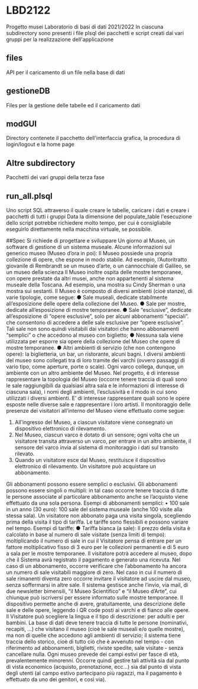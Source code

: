 # LBD2122
Progetto musei Laboratorio di basi di dati 2021/2022
In ciascuna subdirectory sono presenti i file plsql dei pacchetti e script creati dai vari gruppi
per la realizzazione dell'applicazione
## files
API per il caricamento di un file nella base di dati
## gestioneDB
Files per la gestione delle tabelle ed il caricamento dati
## modGUI
Directory contenete il pacchetto dell'interfaccia grafica, la procedura di login/logout e la home page
## Altre subdirectory
Pacchetti dei vari gruppi della terza fase
## run_all.plsql
Uno script SQL attraverso il quale creare le tabelle, caricare i dati e creare i pacchetti di tutti i gruppi
Data la dimensione del populate_table l'esecuzione dello script potrebbe richiedere molto tempo, per cui è 
consigliabile eseguirlo direttamente nella macchina virtuale, se possibile.

##Spec
Si richiede di progettare e sviluppare Un giorno al Museo, un software di gestione di un sistema
museale.
Alcune informazioni sul generico museo (Museo d’ora in poi):
Il Museo possiede una propria collezione di opere, che espone in modo stabile. Ad esempio,
l’Autoritratto giovanile di Rembrandt se un museo d’arte, o un cannocchiale di Galileo, se un museo
della scienza
Il Museo inoltre ospita delle mostre temporanee, con opere prestate da altri musei, anche non
appartenenti al sistema museale della Toscana. Ad esempio, una mostra su Cindy Sherman o una
mostra sui sestanti.
Il Museo è composto di diversi ambienti (cioè stanze), di varie tipologie, come segue:
● Sale museali, dedicate stabilmente all’esposizione delle opere della collezione del Museo.
● Sale per mostre, dedicate all’esposizione di mostre temporanee.
● Sale “esclusive”, dedicate all’esposizione di “opere esclusive”, solo per alcuni abbonamenti
“speciali”. che consentono di accedere a delle sale esclusive per “opere esclusive”. Tali sale
non sono quindi visitabili dai visitatori che hanno abbonamenti “semplici” o che accedono al
museo con biglietto;
● Nessuna sala viene utilizzata per esporre sia opere della collezione del Museo che opere di
mostre temporanee.
● Altri ambienti di servizio (che non contengono opere): la biglietteria, un bar, un ristorante,
alcuni bagni.
I diversi ambienti del museo sono collegati tra di loro tramite dei varchi (ovvero passaggi di vario
tipo, come aperture, porte o scale). Ogni varco collega, dunque, un ambiente con un altro ambiente
del Museo.
Nel progetto, è di interesse rappresentare la topologia del Museo (occorre tenere traccia di quali sono
le sale raggiungibili da qualsiasi altra sala e le informazioni di interesse di ciascuna sala), i nomi degli
ambienti, l’esclusività e il modo in cui sono utilizzati i diversi ambienti.
E’ di interesse rappresentare quali sono le opere esposte nelle diverse sale e rappresentare i loro artisti.
Il monitoraggio delle presenze dei visitatori all’interno del Museo viene effettuato come segue:
1. All’ingresso del Museo, a ciascun visitatore viene consegnato un dispositivo elettronico di
rilevamento.
2. Nel Museo, ciascun varco è dotato di un sensore; ogni volta che un visitatore transita
attraverso un varco, per entrare in un altro ambiente, il sensore del varco invia al sistema di
monitoraggio i dati sul transito rilevato.
3. Quando un visitatore esce dal Museo, restituisce il dispositivo elettronico di rilevamento.
Un visitatore può acquistare un abbonamento.

Gli abbonamenti possono essere semplici o esclusivi.
Gli abbonamenti possono essere singoli o multipli: in tal caso occorre tenere traccia di tutte le persone
associate al particolare abbonamento anche se l’acquisto viene effettuato da una sola persona.
Esempi di abbonamenti semplici:
• 100 sale in un anno (30 euro): 100 sale del sistema museale (anche 100 visite alla stessa sala).
Un visitatore non abbonato paga una visita singola, scegliendo prima della visita il tipo di tariffa.
Le tariffe sono flessibili e possono variare nel tempo.
Esempi di tariffe:
● Tariffa bianca (a sale): Il prezzo della visita è calcolato in base al numero di sale visitate (senza
limiti di tempo): moltiplicando il numero di sale in cui il Visitatore pensa di entrare per un
fattore moltiplicativo fisso di 3 euro per le collezioni permanenti e di 5 euro a sala per le
mostre temporanee.
Il visitatore potrà accedere al museo, dopo che il Sistema avrà registrato il pagamento e generato una
ricevuta.
Nel caso di un abbonamento, occorre verificare che l’abbonamento ha ancora un numero di sale
visitabili maggiore di zero. Nel caso in cui il numero di sale rimanenti diventa zero occorre invitare
il visitatore ad uscire dal museo, senza soffermarsi in altre sale.
Il sistema gestisce anche l’invio, via mail, di due newsletter bimensili, “il Museo Scientifico” e “il
Museo d’Arte”, cui chiunque può iscriversi per essere informato sulle mostre temporanee.
Il dispositivo permette anche di avere, gratuitamente, una descrizione delle sale e delle opere,
leggendo i QR code posti ai varchi e di fianco alle opere. Il Visitatore può scegliere la lingua e il tipo
di descrizione: per adulti e per bambini.
La base di dati deve tenere traccia di tutte le persone (nominativi, recapiti, ...) che visitano il museo
(cioè le sale museali e/o quelle mostre), ma non di quelle che accedono agli ambienti di servizio; il sistema tiene traccia dello storico, cioè di tutto ciò che è avvenuto nel tempo - con riferimento ad
abbonamenti, biglietti, riviste spedite, sale visitate - senza cancellare nulla.
Ogni museo prevede dei campi estivi per fasce di età, prevalentemente minorenni.
Occorre quindi gestire tali attività sia dal punto di vista economico (acquisto, prenotazione, ecc…)
sia dal punto di vista degli utenti (al campo estivo partecipano più ragazzi, ma il pagamento è
effettuato da uno dei genitori, e così via).


